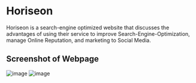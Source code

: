 # Horiseon

Horiseon is a search-engine optimized website that discusses the advantages of using their service to improve Search-Engine-Optimization, manage Online Reputation, and marketing to Social Media. 

## Screenshot of Webpage

![image](https://github.com/Sulxy/Semantic-Challenge/assets/149080702/5c1283ae-4717-488d-ad8c-356411955ae3)
![image](https://github.com/Sulxy/Semantic-Challenge/assets/149080702/bb57bbf8-8578-4911-b4d5-4a9b6543c10d)


## 
